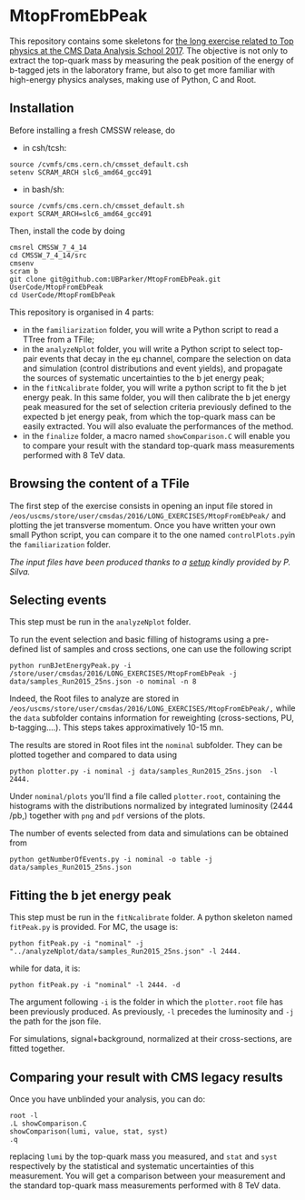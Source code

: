 # MtopFromEbPeak
This repository contains some skeletons for [the long exercise related to Top physics at the CMS Data Analysis School 2017](https://twiki.cern.ch/twiki/bin/view/CMS/SWGuideCMSDataAnalysisSchool2017TopExercise).
The objective is not only to extract the top-quark mass by measuring the peak position of the energy of b-tagged jets in the laboratory frame, but also to get more familiar with high-energy physics analyses, making use of Python, C and Root. 

## Installation

Before installing a fresh CMSSW release, do
   * in csh/tcsh:
```
source /cvmfs/cms.cern.ch/cmsset_default.csh
setenv SCRAM_ARCH slc6_amd64_gcc491
```
   * in bash/sh:
```
source /cvmfs/cms.cern.ch/cmsset_default.sh
export SCRAM_ARCH=slc6_amd64_gcc491
```
Then, install the code by doing
```
cmsrel CMSSW_7_4_14
cd CMSSW_7_4_14/src
cmsenv
scram b
git clone git@github.com:UBParker/MtopFromEbPeak.git UserCode/MtopFromEbPeak
cd UserCode/MtopFromEbPeak
```

This repository is organised in 4 parts:
   * in the `familiarization` folder, you will write a Python script to read a TTree from a TFile;
   * in the `analyzeNplot` folder, you will write a Python script to select top-pair events that decay in the e&#956; channel, compare the selection on data and simulation (control distributions and event yields), and propagate the sources of systematic uncertainties to the b jet energy peak;
   * in the `fitNcalibrate` folder, you will write a python script to fit the b jet energy peak. In this same folder, you will then calibrate the b jet energy peak measured for the set of selection criteria previously defined to the expected b jet energy peak, from which the top-quark mass can be easily extracted. You will also evaluate the performances of the method.
   * in the `finalize` folder, a macro named `showComparison.C` will enable you to compare your result with the standard top-quark mass measurements performed with 8 TeV data.

## Browsing the content of a TFile

The first step of the exercise consists in opening an input file stored in `/eos/uscms/store/user/cmsdas/2016/LONG_EXERCISES/MtopFromEbPeak/` and plotting the jet transverse momentum. Once you have written your own small Python script, you can compare it to the one named `controlPlots.py`in the `familiarization` folder. 

_The input files have been produced thanks to a [setup](https://github.com/pfs/BJetEnergyPeak) kindly provided by P. Silva._

## Selecting events

This step must be run in the `analyzeNplot` folder. 

To run the event selection and basic filling of histograms using a pre-defined list of samples and cross sections, one can use the following script 
```
python runBJetEnergyPeak.py -i /store/user/cmsdas/2016/LONG_EXERCISES/MtopFromEbPeak -j data/samples_Run2015_25ns.json -o nominal -n 8
```
Indeed, the Root files to analyze are stored in `/eos/uscms/store/user/cmsdas/2016/LONG_EXERCISES/MtopFromEbPeak/,` while the `data` subfolder contains information for reweighting (cross-sections, PU, b-tagging....). This steps takes approximatively 10-15 mn.

The results are stored in Root files int the `nominal` subfolder. They can be plotted together and compared to data using
```
python plotter.py -i nominal -j data/samples_Run2015_25ns.json  -l 2444.
```
Under `nominal/plots` you'll find a file called `plotter.root`, containing the histograms with the distributions
normalized by integrated luminosity (2444 /pb,) together with `png` and `pdf` versions of the plots.

The number of events selected from data and simulations can be obtained from
```
python getNumberOfEvents.py -i nominal -o table -j data/samples_Run2015_25ns.json
```

## Fitting the b jet energy peak

This step must be run in the `fitNcalibrate` folder. A python skeleton named `fitPeak.py` is provided. For MC, the usage is:
```
python fitPeak.py -i "nominal" -j "../analyzeNplot/data/samples_Run2015_25ns.json" -l 2444.
```
while for data, it is:
```
python fitPeak.py -i "nominal" -l 2444. -d
```
The argument following `-i` is the folder in which the `plotter.root` file has been previously produced. As previously, `-l` precedes the luminosity and `-j` the path for the json file. 

For simulations, signal+background, normalized at their cross-sections, are fitted together.

## Comparing your result with CMS legacy results

Once you have unblinded your analysis, you can do:
```
root -l
.L showComparison.C
showComparison(lumi, value, stat, syst)
.q
```
replacing `lumi` by the top-quark mass you measured, and `stat` and `syst` respectively by the statistical and systematic uncertainties of this measurement. You will get a comparison between your measurement and the standard top-quark mass measurements performed with 8 TeV data.

